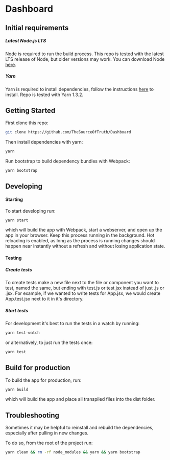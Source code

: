# Dashboard

## Initial requirements

##### Latest Node.js LTS

Node is required to run the build process. This repo is tested with the latest LTS release of Node, but older versions may work. You can download Node [here](https://nodejs.org/en/download/).

##### Yarn

Yarn is required to install dependencies, follow the instructions [here](https://yarnpkg.com/en/docs/install) to install. Repo is tested with Yarn 1.3.2.

## Getting Started

First clone this repo:
```bash
git clone https://github.com/TheSourceOfTruth/Dashboard
```

Then install dependencies with yarn:
```bash
yarn
```

Run bootstrap to build dependency bundles with Webpack:
```bash
yarn bootstrap
```

## Developing

#### Starting

To start developing run:
```bash
yarn start
```
which will build the app with Webpack, start a webserver, and open up the app in your browser. Keep this process running in the background. Hot reloading is enabled, as long as the process is running changes should happen near instantly without a refresh and without losing application state.

#### Testing

##### Create tests

To create tests make a new file next to the file or component you want to test, named the same, but ending with test.js or test.jsx instead of just .js or .jsx. For example, if we wanted to write tests for App.jsx, we would create App.test.jsx next to it in it's directory.

##### Start tests

For development it's best to run the tests in a watch by running:
```bash
yarn test-watch
```
or alternatively, to just run the tests once:
```bash
yarn test
```

## Build for production

To build the app for production, run:
```bash
yarn build
```
which will build the app and place all transpiled files into the dist folder.

## Troubleshooting
Sometimes it may be helpful to reinstall and rebuild the dependencies, especially after pulling in new changes.

To do so, from the root of the project run:
```bash
yarn clean && rm -rf node_modules && yarn && yarn bootstrap
```
